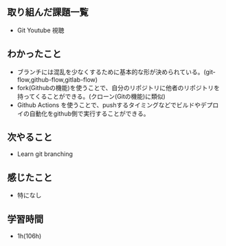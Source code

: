 ## 取り組んだ課題一覧
- Git Youtube 視聴
## わかったこと
- ブランチには混乱を少なくするために基本的な形が決められている。(git-flow,github-flow,gitlab-flow)
- fork(Githubの機能)を使うことで、自分のリポジトリに他者のリポジトリを持ってくることができる。(クローン(Gitの機能)に類似)
- Github Actions を使うことで、pushするタイミングなどでビルドやデプロイの自動化をgithub側で実行することができる。
## 次やること
- Learn git branching
## 感じたこと
- 特になし
## 学習時間
- 1h(106h)

